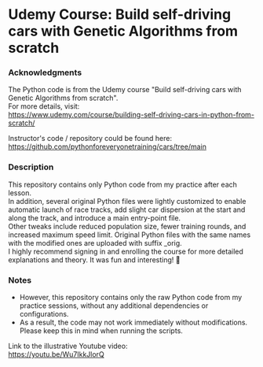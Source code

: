 # Udemy Course: Build self-driving cars with Genetic Algorithms from scratch

### Acknowledgments
The Python code is from the Udemy course "Build self-driving cars with Genetic Algorithms from scratch".  
For more details, visit:  
<https://www.udemy.com/course/building-self-driving-cars-in-python-from-scratch/>
  
Instructor's code / repository could be found here:  
<https://github.com/pythonforeveryonetraining/cars/tree/main>

### Description
This repository contains only Python code from my practice after each lesson.  
In addition, several original Python files were lightly customized to enable automatic launch of race tracks, add slight car dispersion at the start and along the track, and introduce a main entry-point file.  
Other tweaks include reduced population size, fewer training rounds, and increased maximum speed limit. Original Python files with the same names with the modified ones are uploaded with suffix _orig.  
I highly recommend signing in and enrolling the course for more detailed explanations and theory. It was fun and interesting! 🙂

### Notes
- However, this repository contains only the raw Python code from my practice sessions, without any additional dependencies or configurations.
- As a result, the code may not work immediately without modifications. Please keep this in mind when running the scripts.

Link to the illustrative Youtube video:  
<https://youtu.be/Wu7IkkJlorQ>

